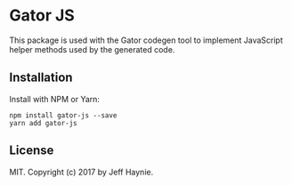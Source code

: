 # Gator JS

This package is used with the Gator codegen tool to implement JavaScript helper methods used by the generated code.

## Installation

Install with NPM or Yarn:

```
npm install gator-js --save
yarn add gator-js
```

## License

MIT.  Copyright (c) 2017 by Jeff Haynie.

